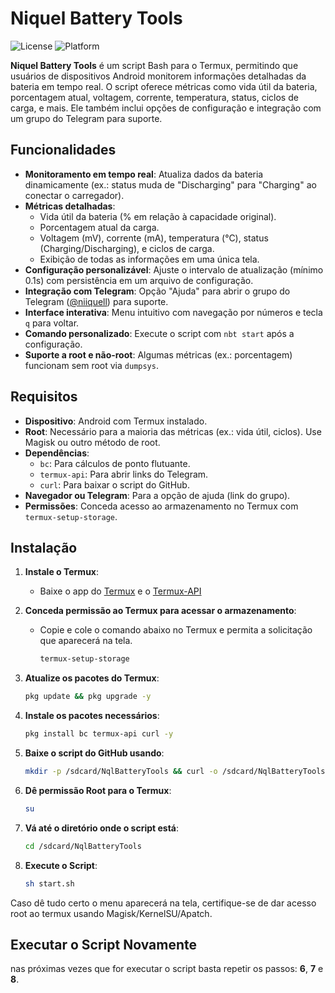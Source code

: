 # Niquel Battery Tools

![License](https://img.shields.io/badge/license-MIT-blue.svg)
![Platform](https://img.shields.io/badge/platform-Android%20(Termux)-green.svg)

**Niquel Battery Tools** é um script Bash para o Termux, permitindo que usuários de dispositivos Android monitorem informações detalhadas da bateria em tempo real. O script oferece métricas como vida útil da bateria, porcentagem atual, voltagem, corrente, temperatura, status, ciclos de carga, e mais. Ele também inclui opções de configuração e integração com um grupo do Telegram para suporte.

## Funcionalidades

- **Monitoramento em tempo real**: Atualiza dados da bateria dinamicamente (ex.: status muda de "Discharging" para "Charging" ao conectar o carregador).
- **Métricas detalhadas**:
  - Vida útil da bateria (% em relação à capacidade original).
  - Porcentagem atual da carga.
  - Voltagem (mV), corrente (mA), temperatura (°C), status (Charging/Discharging), e ciclos de carga.
  - Exibição de todas as informações em uma única tela.
- **Configuração personalizável**: Ajuste o intervalo de atualização (mínimo 0.1s) com persistência em um arquivo de configuração.
- **Integração com Telegram**: Opção "Ajuda" para abrir o grupo do Telegram ([@niiquell](https://t.me/niiquell)) para suporte.
- **Interface interativa**: Menu intuitivo com navegação por números e tecla `q` para voltar.
- **Comando personalizado**: Execute o script com `nbt start` após a configuração.
- **Suporte a root e não-root**: Algumas métricas (ex.: porcentagem) funcionam sem root via `dumpsys`.

## Requisitos

- **Dispositivo**: Android com Termux instalado.
- **Root**: Necessário para a maioria das métricas (ex.: vida útil, ciclos). Use Magisk ou outro método de root.
- **Dependências**:
  - `bc`: Para cálculos de ponto flutuante.
  - `termux-api`: Para abrir links do Telegram.
  - `curl`: Para baixar o script do GitHub.
- **Navegador ou Telegram**: Para a opção de ajuda (link do grupo).
- **Permissões**: Conceda acesso ao armazenamento no Termux com `termux-setup-storage`.

## Instalação

1. **Instale o Termux**:
   - Baixe o app do [Termux](https://github.com/termux/termux-app) e o [Termux-API](https://github.com/termux/termux-api)

2. **Conceda permissão ao Termux para acessar o armazenamento**:
   - Copie e cole o comando abaixo no Termux e permita a solicitação que aparecerá na tela.
     ```bash
     termux-setup-storage

3. **Atualize os pacotes do Termux**:
     ```bash
     pkg update && pkg upgrade -y

4. **Instale os pacotes necessários**:
     ```bash
     pkg install bc termux-api curl -y

5. **Baixe o script do GitHub usando**:
     ```bash
     mkdir -p /sdcard/NqlBatteryTools && curl -o /sdcard/NqlBatteryTools/start.sh https://raw.githubusercontent.com/niiquell/NqlBatteryTools/main/start.sh && sed -i 's/\r$//' /sdcard/NqlBatteryTools/start.sh

6. **Dê permissão Root para o Termux**:
     ```bash
     su

7. **Vá até o diretório onde o script está**:
     ```bash
     cd /sdcard/NqlBatteryTools

8. **Execute o Script**:
     ```bash
     sh start.sh

Caso dê tudo certo o menu aparecerá na tela, certifique-se de dar acesso root ao termux usando Magisk/KernelSU/Apatch.

## Executar o Script Novamente
nas próximas vezes que for executar o script basta repetir os passos: **6**, **7** e **8**.
